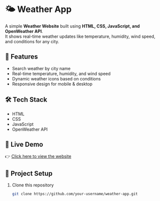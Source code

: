 # 🌤️ Weather App

A simple **Weather Website** built using **HTML, CSS, JavaScript, and OpenWeather API**.  
It shows real-time weather updates like temperature, humidity, wind speed, and conditions for any city.

## 🚀 Features
- Search weather by city name  
- Real-time temperature, humidity, and wind speed  
- Dynamic weather icons based on conditions  
- Responsive design for mobile & desktop  

## 🛠️ Tech Stack
- HTML  
- CSS  
- JavaScript  
- OpenWeather API  

## 🔗 Live Demo
👉 [Click here to view the website](https://your-live-demo-link.com)

## 📂 Project Setup
1. Clone this repository  
   ```bash
   git clone https://github.com/your-username/weather-app.git

